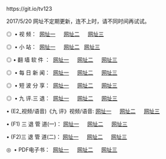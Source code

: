 <p>https://git.io/tv123<p>2017/5/20 网址不定期更新，连不上时，请不同时间再试试。
<p>◎   • 视 频： 
<a href="http://b.spagettitoast.com/tv/" target="_blank">网址一</a> 　 
<a href="http://b.spagettitoast.com/" target="_blank">网址二</a> 　 
<a href="http://b.spagettitoast.com/" target="_blank">网址三</a></p>
<p>◎ </span>  •  小 站：  
<a href="http://b.spagettitoast.com/" target="_blank">网址一</a> 　 
<a href="http://b.spagettitoast.com/s/list.html" target="_blank">网址二</a>   
<a href="http://b.spagettitoast.com/read/" target="_blank">网址三</a></p>
<p>◎  • 翻 墙 软 件 ：  
<a href="http://b.spagettitoast.com/ff/" target="_blank">网址一</a> 　 
<a href="http://b.spagettitoast.com/ff/" target="_blank">网址二</a> 　 
<a href="http://b.spagettitoast.com/ff/" target="_blank">网址三</a></p>
<p>◎ </span>  • 每 日 新 闻：  
<a href="http://b.spagettitoast.com/day/" target="_blank">网址一</a> 　 
<a href="http://b.spagettitoast.com/day/" target="_blank">网址二</a> 　 
<a href="http://b.spagettitoast.com/day/" target="_blank">网址三</a></p>
<p>◎ </span>  • 短 波 分 享：  
<a href="http://b.spagettitoast.com/h/" target="_blank">网址一</a> 　 
<a href="http://b.spagettitoast.com/h/" target="_blank">网址二</a> 　 
<a href="http://b.spagettitoast.com/h/" target="_blank">网址三</a></p>
<p>◎   • 九 评.三 退：  
<a href="http://b.spagettitoast.com/t/" target="_blank">网址一</a> 　 
<a href="http://b.spagettitoast.com/v2/" target="_blank">网址二</a> 　 
<a href="http://b.spagettitoast.com/tt/" target="_blank">网址三</a> 　</p>
<p>  • (E2_视频/语音)《九 评》视频/语音: 
<a href="http://b.spagettitoast.com/7738.html" target="_blank">网址一</a> 　 
<a href="http://b.spagettitoast.com/7738.html" target="_blank">网址二</a> 　 
<a href="http://b.spagettitoast.com/7738.html" target="_blank">网址三</a></p>
<p>  • (F1) 三 退 管 道(一)： 
<a href="http://b.spagettitoast.com/dd/" target="_blank">网址一</a> 　 
<a href="http://b.spagettitoast.com/dd/" target="_blank">网址二</a> 　 
<a href="http://b.spagettitoast.com/dd/" target="_blank">网址三</a></p>
<p>  • (F2)三 退 管 道(二)： 
<a href="http://b.spagettitoast.com/d/" target="_blank">网址一</a> 　 
<a href="http://b.spagettitoast.com/d/" target="_blank">网址二</a> 　 
<a href="http://b.spagettitoast.com/d/" target="_blank">网址三</a></p>
<p>◎   • PDF电子书：  
<a href="http://b.spagettitoast.com/p/" target="_blank">网址一</a> 　 
<a href="http://b.spagettitoast.com/p/" target="_blank">网址二</a> 　 
<a href="http://b.spagettitoast.com/p/" target="_blank">网址三</a></p>
